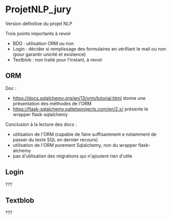 # ProjetNLP_jury
Version définitive du projet NLP

Trois points importants à revoir

* BDD : utilisation ORM ou non
* Login : décider si remplissage des formulaires en vérifiant le mail ou non (pour garantir unicité et existence)
* Textblob : non traité pour l'instant, à revoir

## ORM
Doc : 
* https://docs.sqlalchemy.org/en/13/orm/tutorial.html donne une présentation des méthodes de l'ORM
* https://flask-sqlalchemy.palletsprojects.com/en/2.x/ présente le wrapper flask-sqlalchemy

Conclusion à la lecture des docs :
* utilisation de l'ORM (capable de faire suffisamment e notamment de passer du texte SQL en dernier recours)
* utilisation de l'ORM purement Sqlalchemy, non du wrapper flask-alchemy
* pas d'utilisation des migrations qui n'ajoutent rien d'utile

## Login

???

## Textblob

???
